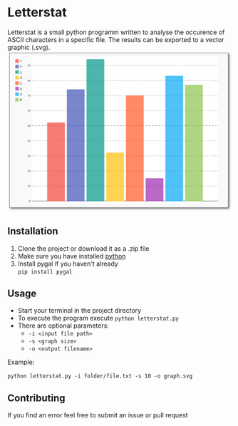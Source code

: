 # Letterstat

Letterstat is a small python programm written to analyse the occurence of ASCII characters in a specific file. The results can be exported to a vector graphic (.svg).
![Image of Letterstat](resources/letterstat.png)

## Installation

 1. Clone the project or download it as a .zip file
 2. Make sure you have installed  [python](https://www.python.org/downloads/)
 3. Install pygal if you haven't already  
 `pip install pygal`


## Usage

 -  Start your terminal in the project directory
 - To execute the program execute
  `python letterstat.py`
 - There are optional parameters:
	 - `-i <input file path>`
	 - `-s <graph size>`
	 - `-o <output filename>`


Example:

    python letterstat.py -i folder/file.txt -s 10 -o graph.svg

## Contributing
If you find an error feel free to submit an issue or pull request
